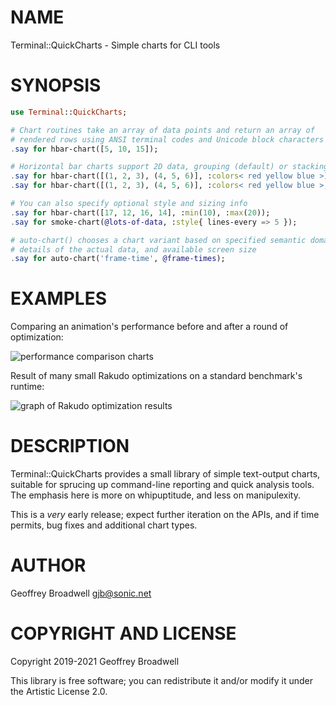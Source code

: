 NAME
====

Terminal::QuickCharts - Simple charts for CLI tools

SYNOPSIS
========

```raku
use Terminal::QuickCharts;

# Chart routines take an array of data points and return an array of
# rendered rows using ANSI terminal codes and Unicode block characters
.say for hbar-chart([5, 10, 15]);

# Horizontal bar charts support 2D data, grouping (default) or stacking the bars
.say for hbar-chart([(1, 2, 3), (4, 5, 6)], :colors< red yellow blue >);
.say for hbar-chart([(1, 2, 3), (4, 5, 6)], :colors< red yellow blue >, :stacked);

# You can also specify optional style and sizing info
.say for hbar-chart([17, 12, 16, 14], :min(10), :max(20));
.say for smoke-chart(@lots-of-data, :style{ lines-every => 5 });

# auto-chart() chooses a chart variant based on specified semantic domain,
# details of the actual data, and available screen size
.say for auto-chart('frame-time', @frame-times);
```

EXAMPLES
========

Comparing an animation's performance before and after a round of optimization:

![performance comparison charts](https://user-images.githubusercontent.com/63550/60478723-533b2f00-9c38-11e9-9462-2ef67d1840bf.png)

Result of many small Rakudo optimizations on a standard benchmark's runtime:

![graph of Rakudo optimization results](https://user-images.githubusercontent.com/63550/60484089-0746b500-9c4d-11e9-87fe-4ac4c032ba5e.png)

DESCRIPTION
===========

Terminal::QuickCharts provides a small library of simple text-output charts, suitable for sprucing up command-line reporting and quick analysis tools. The emphasis here is more on whipuptitude, and less on manipulexity.

This is a *very* early release; expect further iteration on the APIs, and if time permits, bug fixes and additional chart types.

AUTHOR
======

Geoffrey Broadwell <gjb@sonic.net>

COPYRIGHT AND LICENSE
=====================

Copyright 2019-2021 Geoffrey Broadwell

This library is free software; you can redistribute it and/or modify it under the Artistic License 2.0.

